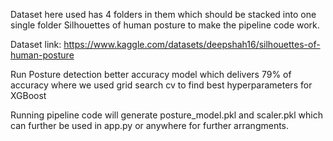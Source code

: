 Dataset here used has 4 folders in them which should be stacked into one single folder Silhouettes of human posture to make the pipeline code work.

Dataset link: https://www.kaggle.com/datasets/deepshah16/silhouettes-of-human-posture

Run Posture detection better accuracy model which delivers 79% of accuracy where we used grid search cv to find best hyperparameters for XGBoost

Running pipeline code will generate posture_model.pkl and scaler.pkl which can further be used in app.py or anywhere for further arrangments.